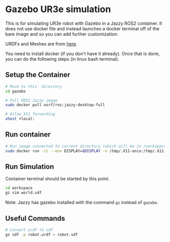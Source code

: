 # Gazebo UR3e simulation

This is for simulating UR3e robot with Gazebo in a Jazzy ROS2 container. It does not use docker file and instead launches a docker terminal off of the bare image and so you can add further customization.

 URDFs and Meshes are from [here](https://github.com/Daniella1/urdf_files_dataset/blob/main/urdf_files/ros-industrial/xacro_generated/universal_robots/ur_description/urdf/ur3e.urdf).


You need to install docker (if you don't have it already). Once that is done, you can do the following steps (in linux bash terminal).

## Setup the Container

``` bash
# Move to this  directory
cd gazebo

# Pull ROS2 Jazzy image
sudo docker pull osrf/ros:jazzy-desktop-full

# Allow X11 forwarding
xhost +local:
```

## Run container

```bash
# Run image connected to current directory (which will be in /workspace directory in the container) and allow host to display gui using X11 Display Forwarding
sudo docker run -it --env DISPLAY=$DISPLAY -v /tmp/.X11-unix:/tmp/.X11-unix -v $(pwd):/workspace --net host osrf/ros:jazzy-desktop-full bash
```


## Run Simulation

Container terminal should be started by this point.

```bash
cd workspace
gz sim world.sdf
```

Note: Jazzy has gazebo installed with the command `gz` instead of `gazebo`.



## Useful Commands

```bash
# Convert urdf to sdf
gz sdf -p robot.urdf > robot.sdf
```